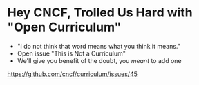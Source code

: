 # Hey CNCF, Trolled Us Hard with "Open Curriculum"

* "I do not think that word means what you think it means."
* Open issue "This is Not a Curriculum"
* We'll give you benefit of the doubt, you *meant* to add one

<https://github.com/cncf/curriculum/issues/45>
